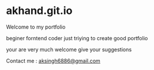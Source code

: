 # akhand.git.io


Welcome to my portfolio

beginer forntend coder 
just triying to create good portfolio 


your are very much welcome give your suggestions 

Contact me : aksingh6886@gmail.com